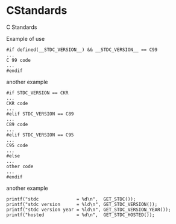 # CStandards
C Standards

Example of use

```
#if defined(__STDC_VERSION__) && __STDC_VERSION__ == C99
...
C 99 code
...
#endif
```

another example

```
#if STDC_VERSION == CKR
...
CKR code
...
#elif STDC_VERSION == C89
...
C89 code
...
#elif STDC_VERSION == C95
...
C95 code
...
#else
...
other code
...
#endif
```

another example

```
printf("stdc              = %d\n",  GET_STDC());
printf("stdc version      = %ld\n", GET_STDC_VERSION());
printf("stdc version year = %ld\n", GET_STDC_VERSION_YEAR());
printf("hosted            = %d\n",  GET_STDC_HOSTED());
```
